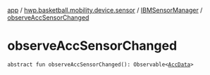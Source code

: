 [app](../../index.md) / [hwp.basketball.mobility.device.sensor](../index.md) / [IBMSensorManager](index.md) / [observeAccSensorChanged](.)

# observeAccSensorChanged

`abstract fun observeAccSensorChanged(): Observable<`[`AccData`](../-b-m-sensor-manager/-acc-data/index.md)`>`